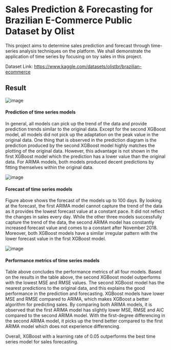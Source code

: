 # Sales Prediction & Forecasting for Brazilian E-Commerce Public Dataset by Olist

This project aims to determine sales prediction and forecast through time-series analysis techniques on the platform. We shall demonstrate the application of time series by focusing on toy sales in this project.

Dataset Link: https://www.kaggle.com/datasets/olistbr/brazilian-ecommerce

## Result

![image](https://user-images.githubusercontent.com/72193228/190415652-7fa42395-d0ca-429d-a331-469e638f0b2e.png)

#### Prediction of time series models

In general, all models can pick up the trend of the data and provide prediction trends similar to the original data. Except for the second XGBoost model, all models did not pick up the adaptation on the peak value in the original data. One thing that is observed in the prediction diagram is the prediction produced by the second XGBoost model highly matches the plotting of the original data. However, this advantage is not shown in the first XGBoost model which the prediction has a lower value than the original data. For ARIMA models, both models produced decent predictions by fitting themselves within the original data. 

![image](https://user-images.githubusercontent.com/72193228/190415692-2af6a158-8dc0-401c-a6e0-552cc46f1366.png)

#### Forecast of time series models

Figure above shows the forecast of the models up to 100 days. By looking at the forecast, the first ARIMA model cannot capture the trend of the data as it provides the lowest forecast value at a constant pace. It did not reflect the changes in sales every day. While the other three models successfully capture the trend of the data, the second ARIMA model has constantly increased forecast value and comes to a constant after November 2018. Moreover, both XGBoost models have a similar irregular pattern with the lower forecast value in the first XGBoost model.

![image](https://user-images.githubusercontent.com/72193228/190415790-bb7e5103-9019-4b44-9cd0-63351b26d93a.png)

#### Performance metrics of time series models

Table above concludes the performance metrics of all four models. Based on the results in the table above, the second XGBoost model outperforms with the lowest MSE and RMSE values. The second XGBoost model has the nearest predictions to the original data, and this explains the good performance in the prediction and forecasting. XGBoost models have lower MSE and RMSE compared to ARIMA, which makes XGBoost a better algorithm for predicting sales. By comparing both ARIMA models, it is observed that the first ARIMA model has slightly lower MSE, RMSE and AIC compared to the second ARIMA model. With the first-degree differencing in the second ARIMA model, it picks up the trend better compared to the first ARIMA model which does not experience differencing.

Overall, XGBoost with a learning rate of 0.05 outperforms the best time series model for sales forecasting.
